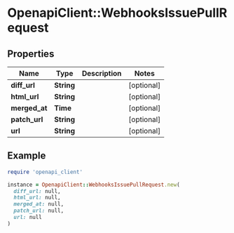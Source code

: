 # OpenapiClient::WebhooksIssuePullRequest

## Properties

| Name | Type | Description | Notes |
| ---- | ---- | ----------- | ----- |
| **diff_url** | **String** |  | [optional] |
| **html_url** | **String** |  | [optional] |
| **merged_at** | **Time** |  | [optional] |
| **patch_url** | **String** |  | [optional] |
| **url** | **String** |  | [optional] |

## Example

```ruby
require 'openapi_client'

instance = OpenapiClient::WebhooksIssuePullRequest.new(
  diff_url: null,
  html_url: null,
  merged_at: null,
  patch_url: null,
  url: null
)
```

